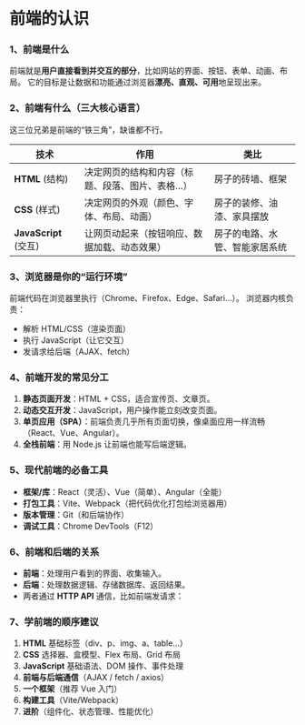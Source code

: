 # 前端的认识

### 1、前端是什么

前端就是**用户直接看到并交互的部分**，比如网站的界面、按钮、表单、动画、布局。
 它的目标是让数据和功能通过浏览器**漂亮、直观、可用**地呈现出来。

### 2、前端有什么（三大核心语言）

这三位兄弟是前端的“铁三角”，缺谁都不行。

| 技术                  | 作用                                            | 类比                           |
| --------------------- | ----------------------------------------------- | ------------------------------ |
| **HTML** (结构)       | 决定网页的结构和内容（标题、段落、图片、表格…） | 房子的砖墙、框架               |
| **CSS** (样式)        | 决定网页的外观（颜色、字体、布局、动画）        | 房子的装修、油漆、家具摆放     |
| **JavaScript** (交互) | 让网页动起来（按钮响应、数据加载、动态效果）    | 房子的电路、水管、智能家居系统 |

### 3、浏览器是你的“运行环境”

前端代码在浏览器里执行（Chrome、Firefox、Edge、Safari…）。
 浏览器内核负责：

- 解析 HTML/CSS（渲染页面）
- 执行 JavaScript（让它交互）
- 发请求给后端（AJAX、fetch）

### 4、前端开发的常见分工

1. **静态页面开发**：HTML + CSS，适合宣传页、文章页。
2. **动态交互开发**：JavaScript，用户操作能立刻改变页面。
3. **单页应用（SPA）**：前端负责几乎所有页面切换，像桌面应用一样流畅（React、Vue、Angular）。
4. **全栈前端**：用 Node.js 让前端也能写后端逻辑。

### 5、现代前端的必备工具

- **框架/库**：React（灵活）、Vue（简单）、Angular（全能）
- **打包工具**：Vite、Webpack（把代码优化打包给浏览器用）
- **版本管理**：Git（和后端协作）
- **调试工具**：Chrome DevTools（F12）

### 6、前端和后端的关系

- **前端**：处理用户看到的界面、收集输入。
- **后端**：处理数据逻辑、存储数据库、返回结果。
- 两者通过 **HTTP API** 通信，比如前端发请求：

### 7、学前端的顺序建议

1. **HTML** 基础标签（div、p、img、a、table…）
2. **CSS** 选择器、盒模型、Flex 布局、Grid 布局
3. **JavaScript** 基础语法、DOM 操作、事件处理
4. **前端与后端通信**（AJAX / fetch / axios）
5. **一个框架**（推荐 Vue 入门）
6. **构建工具**（Vite/Webpack）
7. **进阶**（组件化、状态管理、性能优化）